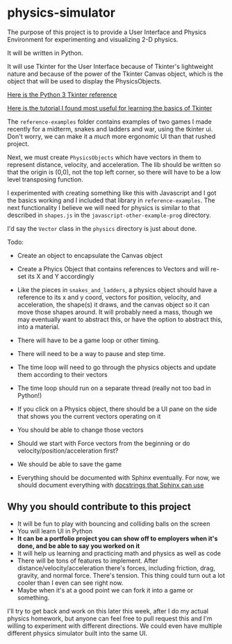 # physics-simulator

The purpose of this project is to provide a User Interface and Physics Environment for experimenting and visualizing 2-D physics.

It will be written in Python.

It will use Tkinter for the User Interface because of Tkinter's lightweight nature and because of the power of the Tkinter Canvas object, which is the object that will be used to display the PhysicsObjects. 

[Here is the Python 3 Tkinter reference](https://docs.python.org/3/library/tkinter.html)

[Here is the tutorial I found most useful for learning the basics of Tkinter](https://tkdocs.com/tutorial/index.html)

The `reference-examples` folder contains examples of two games I made recently for a midterm, snakes and ladders and war, using the tkinter ui. Don't worry, we can make it a _much_ more ergonomic UI than that rushed project.

Next, we must create `PhysicsObjects` which have vectors in them to represent distance, velocity, and acceleration. The lib should be written so that the origin is (0,0), not the top left corner, so there will have to be a low level transposing function.

I experimented with creating something like this with Javascript and I got the basics working and I included that library in `reference-examples`. The next functionality I believe we will need for physics is similar to that described in `shapes.js` in the `javascript-other-example-prog` directory.

I'd say the `Vector` class in the `physics` directory is just about done.

Todo:
 - Create an object to encapsulate the Canvas object
 - Create a Phyics Object that contains references to Vectors and will re-set its X and Y accordingly
 - Like the pieces in `snakes_and_ladders`, a physics object should have a reference to its x and y coord, vectors for position, velocity, and acceleration, the shape(s) it draws, and the canvas object so it can move those shapes around. It will probably need a mass, though we may eventually want to abstract this, or have the option to abstract this, into a material.
 - There will have to be a game loop or other timing.
 - There will need to be a way to pause and step time.
 - The time loop will need to go through the physics objects and update them according to their vectors
 - The time loop should run on a separate thread (really not too bad in Python!)
 - If you click on a Physics object, there should be a UI pane on the side that shows you the current vectors operating on it
- You should be able to change those vectors
- Should we start with Force vectors from the beginning or do velocity/position/acceleration first?
- We should be able to save the game

- Everything should be documented with Sphinx eventually. For now, we should document everything with [docstrings that Sphinx can use](https://sphinx-rtd-tutorial.readthedocs.io/en/latest/docstrings.html)

## Why you should contribute to this project

- It will be fun to play with bouncing and colliding balls on the screen
- You will learn UI in Python
- **It can be a portfolio project you can show off to employers when it's done, and be able to say you worked on it**
- It will help us learning and practicing math and physics as well as code
- There will be tons of features to implement. After distance/velocity/acceleration there's forces, including friction, drag, gravity, and normal force. There's tension. This thing could turn out a lot cooler than I even can see right now.
- Maybe when it's at a good point we can fork it into a game or something.


I'll try to get back and work on this later this week, after I do my actual physics homework, but anyone can feel free to pull request this and I'm willing to experiment with different directions. We could even have multiple different physics simulator built into the same UI.